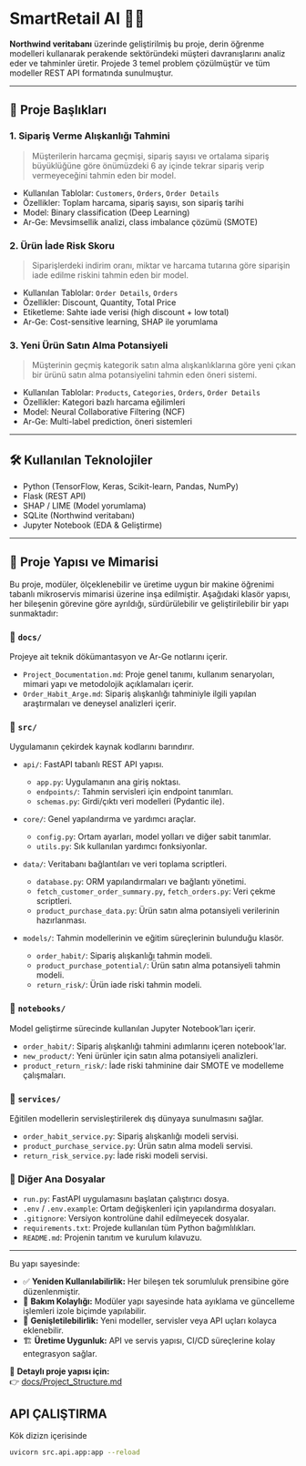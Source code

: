 # SmartRetail AI 🛒🤖

**Northwind veritabanı** üzerinde geliştirilmiş bu proje, derin öğrenme modelleri kullanarak perakende sektöründeki müşteri davranışlarını analiz eder ve tahminler üretir. Projede 3 temel problem çözülmüştür ve tüm modeller REST API formatında sunulmuştur.

---

## 📌 Proje Başlıkları

### 1. Sipariş Verme Alışkanlığı Tahmini
> Müşterilerin harcama geçmişi, sipariş sayısı ve ortalama sipariş büyüklüğüne göre önümüzdeki 6 ay içinde tekrar sipariş verip vermeyeceğini tahmin eden bir model.

- Kullanılan Tablolar: `Customers`, `Orders`, `Order Details`
- Özellikler: Toplam harcama, sipariş sayısı, son sipariş tarihi
- Model: Binary classification (Deep Learning)
- Ar-Ge: Mevsimsellik analizi, class imbalance çözümü (SMOTE)

### 2. Ürün İade Risk Skoru
> Siparişlerdeki indirim oranı, miktar ve harcama tutarına göre siparişin iade edilme riskini tahmin eden bir model.

- Kullanılan Tablolar: `Order Details`, `Orders`
- Özellikler: Discount, Quantity, Total Price
- Etiketleme: Sahte iade verisi (high discount + low total)
- Ar-Ge: Cost-sensitive learning, SHAP ile yorumlama

### 3. Yeni Ürün Satın Alma Potansiyeli
> Müşterinin geçmiş kategorik satın alma alışkanlıklarına göre yeni çıkan bir ürünü satın alma potansiyelini tahmin eden öneri sistemi.

- Kullanılan Tablolar: `Products`, `Categories`, `Orders`, `Order Details`
- Özellikler: Kategori bazlı harcama eğilimleri
- Model: Neural Collaborative Filtering (NCF)
- Ar-Ge: Multi-label prediction, öneri sistemleri

---

## 🛠 Kullanılan Teknolojiler

- Python (TensorFlow, Keras, Scikit-learn, Pandas, NumPy)
- Flask (REST API)
- SHAP / LIME (Model yorumlama)
- SQLite (Northwind veritabanı)
- Jupyter Notebook (EDA & Geliştirme)

---

## 📁 Proje Yapısı ve Mimarisi

Bu proje, modüler, ölçeklenebilir ve üretime uygun bir makine öğrenimi tabanlı mikroservis mimarisi üzerine inşa edilmiştir. Aşağıdaki klasör yapısı, her bileşenin görevine göre ayrıldığı, sürdürülebilir ve geliştirilebilir bir yapı sunmaktadır:

### 🔹 `docs/`
Projeye ait teknik dökümantasyon ve Ar-Ge notlarını içerir.
- `Project_Documentation.md`: Proje genel tanımı, kullanım senaryoları, mimari yapı ve metodolojik açıklamaları içerir.
- `Order_Habit_Arge.md`: Sipariş alışkanlığı tahminiyle ilgili yapılan araştırmaları ve deneysel analizleri içerir.

### 🔹 `src/`
Uygulamanın çekirdek kaynak kodlarını barındırır.
- `api/`: FastAPI tabanlı REST API yapısı.  
  - `app.py`: Uygulamanın ana giriş noktası.  
  - `endpoints/`: Tahmin servisleri için endpoint tanımları.  
  - `schemas.py`: Girdi/çıktı veri modelleri (Pydantic ile).

- `core/`: Genel yapılandırma ve yardımcı araçlar.  
  - `config.py`: Ortam ayarları, model yolları ve diğer sabit tanımlar.  
  - `utils.py`: Sık kullanılan yardımcı fonksiyonlar.

- `data/`: Veritabanı bağlantıları ve veri toplama scriptleri.  
  - `database.py`: ORM yapılandırmaları ve bağlantı yönetimi.  
  - `fetch_customer_order_summary.py`, `fetch_orders.py`: Veri çekme scriptleri.  
  - `product_purchase_data.py`: Ürün satın alma potansiyeli verilerinin hazırlanması.

- `models/`: Tahmin modellerinin ve eğitim süreçlerinin bulunduğu klasör.  
  - `order_habit/`: Sipariş alışkanlığı tahmin modeli.  
  - `product_purchase_potential/`: Ürün satın alma potansiyeli tahmin modeli.  
  - `return_risk/`: Ürün iade riski tahmin modeli.

### 🔹 `notebooks/`
Model geliştirme sürecinde kullanılan Jupyter Notebook’ları içerir.
- `order_habit/`: Sipariş alışkanlığı tahmini adımlarını içeren notebook'lar.  
- `new_product/`: Yeni ürünler için satın alma potansiyeli analizleri.  
- `product_return_risk/`: İade riski tahminine dair SMOTE ve modelleme çalışmaları.

### 🔹 `services/`
Eğitilen modellerin servisleştirilerek dış dünyaya sunulmasını sağlar.
- `order_habit_service.py`: Sipariş alışkanlığı modeli servisi.  
- `product_purchase_service.py`: Ürün satın alma modeli servisi.  
- `return_risk_service.py`: İade riski modeli servisi.

### 🔹 Diğer Ana Dosyalar
- `run.py`: FastAPI uygulamasını başlatan çalıştırıcı dosya.  
- `.env` / `.env.example`: Ortam değişkenleri için yapılandırma dosyaları.  
- `.gitignore`: Versiyon kontrolüne dahil edilmeyecek dosyalar.  
- `requirements.txt`: Projede kullanılan tüm Python bağımlılıkları.  
- `README.md`: Projenin tanıtım ve kurulum kılavuzu.

---

Bu yapı sayesinde:

- ✅ **Yeniden Kullanılabilirlik:** Her bileşen tek sorumluluk prensibine göre düzenlenmiştir.  
- 🔧 **Bakım Kolaylığı:** Modüler yapı sayesinde hata ayıklama ve güncelleme işlemleri izole biçimde yapılabilir.  
- 🚀 **Genişletilebilirlik:** Yeni modeller, servisler veya API uçları kolayca eklenebilir.  
- 🏗 **Üretime Uygunluk:** API ve servis yapısı, CI/CD süreçlerine kolay entegrasyon sağlar.

📌 **Detaylı proje yapısı için:**  
👉 [docs/Project_Structure.md](https://github.com/BernaUzunoglu/smartretail-ai/blob/main/docs/Project_Structure.md)


## API ÇALIŞTIRMA
Kök dizizn içerisinde 
```` bash
uvicorn src.api.app:app --reload
````

